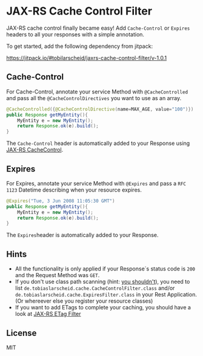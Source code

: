 # JAX-RS Cache Control Filter

JAX-RS cache control finally became easy! Add `Cache-Control` or `Expires` headers to all your responses with a simple annotation.

To get started, add the following dependency from jitpack:

https://jitpack.io/#tobilarscheid/jaxrs-cache-control-filter/v-1.0.1

## Cache-Control

For Cache-Control, annotate your service Method with `@CacheControlled` and pass all the `@CacheControlDirectives` you want to use as an array.

```java
@CacheControlled({@CacheControlDirective(name=MAX_AGE, value="100")})
public Response getMyEntity(){
    MyEntity e = new MyEntity();
    return Response.ok(e).build();
}
```

The `Cache-Control` header is automatically added to your Response using [JAX-RS CacheControl](http://docs.oracle.com/javaee/7/api/javax/ws/rs/core/CacheControl.html).

## Expires

For Expires, annotate your service Method with `@Expires` and pass a `RFC 1123` Datetime describing when your resource expires.

```java
@Expires("Tue, 3 Jun 2008 11:05:30 GMT")
public Response getMyEntity(){
    MyEntity e = new MyEntity();
    return Response.ok(e).build();
}
```

The `Expires`header is automatically added to your Response.

## Hints
  - All the functionality is only applied if your Response´s status code is `200` and the Request Method was `GET`.
  - If you don't use class path scanning (hint: [you shouldn't](https://blogs.oracle.com/japod/entry/when_to_use_jax_rs)), you need to list `de.tobiaslarscheid.cache.CacheControlFilter.class` and/or `de.tobiaslarscheid.cache.ExpiresFilter.class` in your Rest Application. (Or whereever else you register your resource classes)
  - If you want to add ETags to complete your caching, you should have a look at [JAX-RS ETag Filter](https://github.com/tobilarscheid/jaxrs-etag-filter)

License
----

MIT